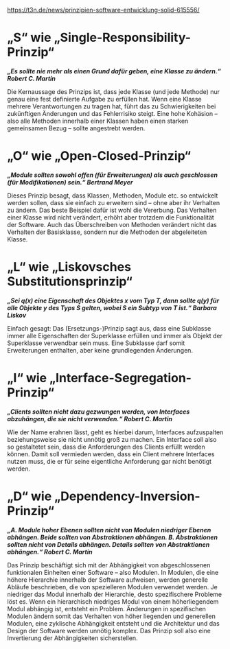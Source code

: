 ﻿https://t3n.de/news/prinzipien-software-entwicklung-solid-615556/

# „S“ wie „Single-Responsibility-Prinzip“ 

***„Es sollte nie mehr als einen Grund dafür geben, eine Klasse zu ändern.“ Robert C. Martin***
	
Die Kernaussage des Prinzips ist, dass jede Klasse (und jede Methode) nur genau eine fest definierte Aufgabe zu erfüllen hat. Wenn eine Klasse mehrere Verantwortungen zu tragen hat, führt das zu Schwierigkeiten bei zukünftigen Änderungen und das Fehlerrisiko steigt. Eine hohe Kohäsion – also alle Methoden innerhalb einer Klassen haben einen starken gemeinsamen Bezug – sollte angestrebt werden.
	
# „O“ wie „Open-Closed-Prinzip“
	
***„Module sollten sowohl offen (für Erweiterungen) als auch geschlossen (für Modifikationen) sein.“ Bertrand Meyer***
	
Dieses Prinzip besagt, dass Klassen, Methoden, Module etc. so entwickelt werden sollen, dass sie einfach zu erweitern sind – ohne aber ihr Verhalten zu ändern. Das beste Beispiel dafür ist wohl die Vererbung. Das Verhalten einer Klasse wird nicht verändert, erhöht aber trotzdem die Funktionalität der Software. Auch das Überschreiben von Methoden verändert nicht das Verhalten der Basisklasse, sondern nur die Methoden der abgeleiteten Klasse.
	
# „L“ wie „Liskovsches Substitutionsprinzip“
	
***„Sei q(x) eine Eigenschaft des Objektes x vom Typ T, dann sollte q(y) für alle Objekte y des Typs S gelten, wobei S ein Subtyp von T ist.“ Barbara Liskov***
	
Einfach gesagt: Das (Ersetzungs-)Prinzip sagt aus, dass eine Subklasse immer alle Eigenschaften der Superklasse erfüllen und immer als Objekt der Superklasse verwendbar sein muss. Eine Subklasse darf somit Erweiterungen enthalten, aber keine grundlegenden Änderungen.
	
# „I“ wie „Interface-Segregation-Prinzip“
	
***„Clients sollten nicht dazu gezwungen werden, von Interfaces abzuhängen, die sie nicht verwenden.“ Robert C. Martin***
	
Wie der Name erahnen lässt, geht es hierbei darum, Interfaces aufzuspalten beziehungsweise sie nicht unnötig groß zu machen. Ein Interface soll also so gestaltetet sein, dass die Anforderungen des Clients erfüllt werden können. Damit soll vermieden werden, dass ein Client mehrere Interfaces nutzen muss, die er für seine eigentliche Anforderung gar nicht benötigt werden.
	
# „D“ wie „Dependency-Inversion-Prinzip“
	
***„A. Module hoher Ebenen sollten nicht von Modulen niedriger Ebenen abhängen. Beide sollten von Abstraktionen abhängen. B. Abstraktionen sollten nicht von Details abhängen. Details sollten von Abstraktionen abhängen.“ Robert C. Martin***
	
Das Prinzip beschäftigt sich mit der Abhängigkeit von abgeschlossenen funktionalen Einheiten einer Software – also Modulen. In Modulen, die eine höhere Hierarchie innerhalb der Software aufweisen, werden generelle Abläufe beschrieben, die von spezielleren Modulen verwendet werden. Je niedriger das Modul innerhalb der Hierarchie, desto spezifischere Probleme löst es.
Wenn ein hierarchisch niedriges Modul von einem höherliegendem Modul abhängig ist, entsteht ein Problem. Änderungen in spezifischen Modulen ändern somit das Verhalten von höher liegenden und generellen Modulen, eine zyklische Abhängigkeit entsteht und die Architektur und das Design der Software werden unnötig komplex. Das Prinzip soll also eine Invertierung der Abhängigkeiten sicherstellen.
